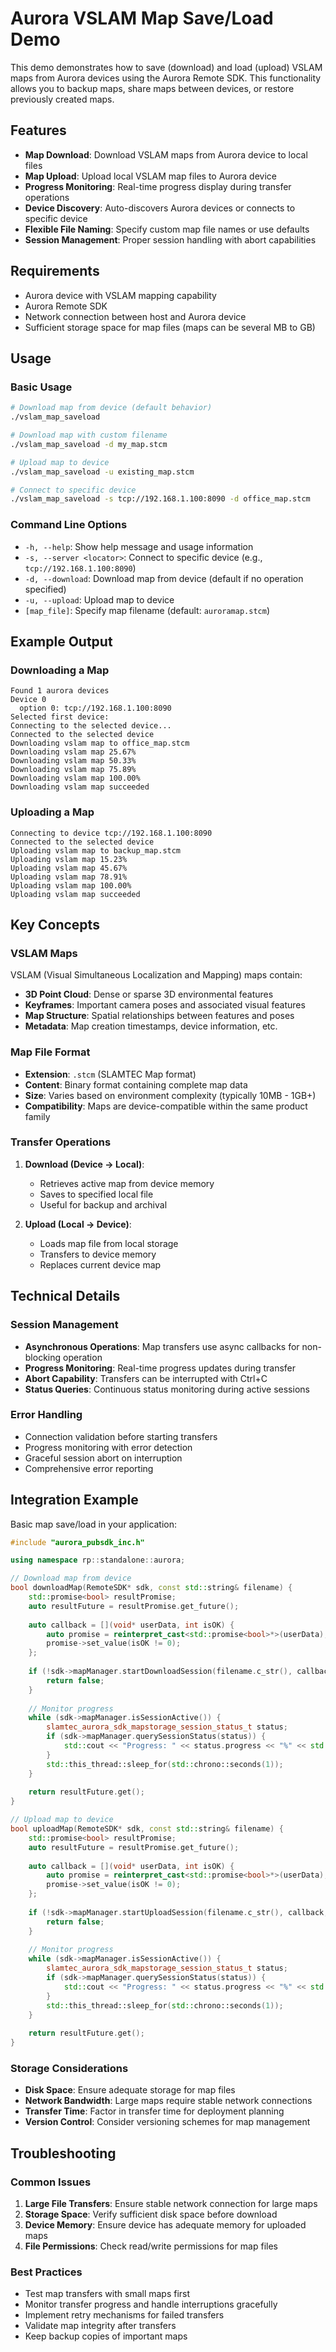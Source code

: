 # Aurora VSLAM Map Save/Load Demo

This demo demonstrates how to save (download) and load (upload) VSLAM maps from Aurora devices using the Aurora Remote SDK. This functionality allows you to backup maps, share maps between devices, or restore previously created maps.

## Features

- **Map Download**: Download VSLAM maps from Aurora device to local files
- **Map Upload**: Upload local VSLAM map files to Aurora device
- **Progress Monitoring**: Real-time progress display during transfer operations
- **Device Discovery**: Auto-discovers Aurora devices or connects to specific device
- **Flexible File Naming**: Specify custom map file names or use defaults
- **Session Management**: Proper session handling with abort capabilities

## Requirements

- Aurora device with VSLAM mapping capability
- Aurora Remote SDK
- Network connection between host and Aurora device
- Sufficient storage space for map files (maps can be several MB to GB)

## Usage

### Basic Usage

```bash
# Download map from device (default behavior)
./vslam_map_saveload

# Download map with custom filename
./vslam_map_saveload -d my_map.stcm

# Upload map to device
./vslam_map_saveload -u existing_map.stcm

# Connect to specific device
./vslam_map_saveload -s tcp://192.168.1.100:8090 -d office_map.stcm
```

### Command Line Options

- `-h, --help`: Show help message and usage information
- `-s, --server <locator>`: Connect to specific device (e.g., `tcp://192.168.1.100:8090`)
- `-d, --download`: Download map from device (default if no operation specified)
- `-u, --upload`: Upload map to device
- `[map_file]`: Specify map filename (default: `auroramap.stcm`)

## Example Output

### Downloading a Map
```
Found 1 aurora devices
Device 0
  option 0: tcp://192.168.1.100:8090
Selected first device: 
Connecting to the selected device...
Connected to the selected device
Downloading vslam map to office_map.stcm
Downloading vslam map 25.67%
Downloading vslam map 50.33%
Downloading vslam map 75.89%
Downloading vslam map 100.00%
Downloading vslam map succeeded
```

### Uploading a Map
```
Connecting to device tcp://192.168.1.100:8090
Connected to the selected device
Uploading vslam map to backup_map.stcm
Uploading vslam map 15.23%
Uploading vslam map 45.67%
Uploading vslam map 78.91%
Uploading vslam map 100.00%
Uploading vslam map succeeded
```

## Key Concepts

### VSLAM Maps

VSLAM (Visual Simultaneous Localization and Mapping) maps contain:
- **3D Point Cloud**: Dense or sparse 3D environmental features
- **Keyframes**: Important camera poses and associated visual features
- **Map Structure**: Spatial relationships between features and poses
- **Metadata**: Map creation timestamps, device information, etc.

### Map File Format

- **Extension**: `.stcm` (SLAMTEC Map format)
- **Content**: Binary format containing complete map data
- **Size**: Varies based on environment complexity (typically 10MB - 1GB+)
- **Compatibility**: Maps are device-compatible within the same product family

### Transfer Operations

1. **Download (Device → Local)**:
   - Retrieves active map from device memory
   - Saves to specified local file
   - Useful for backup and archival

2. **Upload (Local → Device)**:
   - Loads map file from local storage
   - Transfers to device memory
   - Replaces current device map

## Technical Details

### Session Management

- **Asynchronous Operations**: Map transfers use async callbacks for non-blocking operation
- **Progress Monitoring**: Real-time progress updates during transfer
- **Abort Capability**: Transfers can be interrupted with Ctrl+C
- **Status Queries**: Continuous status monitoring during active sessions

### Error Handling

- Connection validation before starting transfers
- Progress monitoring with error detection
- Graceful session abort on interruption
- Comprehensive error reporting

## Integration Example

Basic map save/load in your application:

```cpp
#include "aurora_pubsdk_inc.h"

using namespace rp::standalone::aurora;

// Download map from device
bool downloadMap(RemoteSDK* sdk, const std::string& filename) {
    std::promise<bool> resultPromise;
    auto resultFuture = resultPromise.get_future();
    
    auto callback = [](void* userData, int isOK) {
        auto promise = reinterpret_cast<std::promise<bool>*>(userData);
        promise->set_value(isOK != 0);
    };
    
    if (!sdk->mapManager.startDownloadSession(filename.c_str(), callback, &resultPromise)) {
        return false;
    }
    
    // Monitor progress
    while (sdk->mapManager.isSessionActive()) {
        slamtec_aurora_sdk_mapstorage_session_status_t status;
        if (sdk->mapManager.querySessionStatus(status)) {
            std::cout << "Progress: " << status.progress << "%" << std::endl;
        }
        std::this_thread::sleep_for(std::chrono::seconds(1));
    }
    
    return resultFuture.get();
}

// Upload map to device
bool uploadMap(RemoteSDK* sdk, const std::string& filename) {
    std::promise<bool> resultPromise;
    auto resultFuture = resultPromise.get_future();
    
    auto callback = [](void* userData, int isOK) {
        auto promise = reinterpret_cast<std::promise<bool>*>(userData);
        promise->set_value(isOK != 0);
    };
    
    if (!sdk->mapManager.startUploadSession(filename.c_str(), callback, &resultPromise)) {
        return false;
    }
    
    // Monitor progress
    while (sdk->mapManager.isSessionActive()) {
        slamtec_aurora_sdk_mapstorage_session_status_t status;
        if (sdk->mapManager.querySessionStatus(status)) {
            std::cout << "Progress: " << status.progress << "%" << std::endl;
        }
        std::this_thread::sleep_for(std::chrono::seconds(1));
    }
    
    return resultFuture.get();
}
```



### Storage Considerations

- **Disk Space**: Ensure adequate storage for map files
- **Network Bandwidth**: Large maps require stable network connections
- **Transfer Time**: Factor in transfer time for deployment planning
- **Version Control**: Consider versioning schemes for map management

## Troubleshooting

### Common Issues

1. **Large File Transfers**: Ensure stable network connection for large maps
2. **Storage Space**: Verify sufficient disk space before download
3. **Device Memory**: Ensure device has adequate memory for uploaded maps
4. **File Permissions**: Check read/write permissions for map files

### Best Practices

- Test map transfers with small maps first
- Monitor transfer progress and handle interruptions gracefully
- Implement retry mechanisms for failed transfers
- Validate map integrity after transfers
- Keep backup copies of important maps
